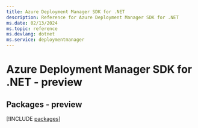 ```yaml
---
title: Azure Deployment Manager SDK for .NET
description: Reference for Azure Deployment Manager SDK for .NET
ms.date: 02/13/2024
ms.topic: reference
ms.devlang: dotnet
ms.service: deploymentmanager
---
```

# Azure Deployment Manager SDK for .NET - preview
## Packages - preview
[!INCLUDE [packages](deployment-manager-index.md)]